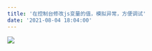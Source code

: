 ```yaml
---
title: '在控制台修改js变量的值，模拟异常，方便调试'
date: '2021-08-04 18:04:00'
---   
```

![](https://img-blog.csdnimg.cn/2021080418030027.png?x-oss-processimage/watermark,type_ZmFuZ3poZW5naGVpdGk,shadow_10,text_aHR0cHM6Ly9ibG9nLmNzZG4ubmV0L3h1dG9uZ2Jhbw,size_16,color_FFFFFF,t_70)